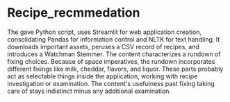 # Recipe_recmmedation

The gave Python script, uses Streamlit for web application creation, consolidating Pandas 
for information control and NLTK for text handling. It downloads important assets, peruses 
a CSV record of recipes, and introduces a Watchman Stemmer. The content characterizes a 
rundown of fixing choices. Because of space imperatives, the rundown incorporates different
fixings like milk, cheddar, flavors, and liquor. These parts probably act as selectable things 
inside the application, working with recipe investigation or examination. The content's usefulness
past fixing taking care of stays indistinct minus any additional examination.
